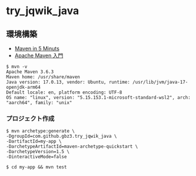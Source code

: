 # try_jqwik_java

## 環境構築

- [Maven in 5 Minuts](https://maven.apache.org/guides/getting-started/maven-in-five-minutes.html)
- [Apache Maven 入門](https://zenn.dev/caunus/books/apache-maven-introduction)

```shell
$ mvn -v
Apache Maven 3.6.3
Maven home: /usr/share/maven
Java version: 17.0.13, vendor: Ubuntu, runtime: /usr/lib/jvm/java-17-openjdk-arm64
Default locale: en, platform encoding: UTF-8
OS name: "linux", version: "5.15.153.1-microsoft-standard-wsl2", arch: "aarch64", family: "unix"
```

### プロジェクト作成

```shell
$ mvn archetype:generate \
-DgroupId=com.github.gbz3.try_jqwik_java \
-DartifactId=my-app \
-DarchetypeArtifactId=maven-archetype-quickstart \
-DarchetypeVersion=1.5 \
-DinteractiveMode=false
```

```shell
$ cd my-app && mvn test
```